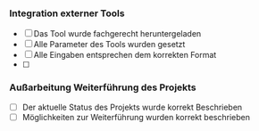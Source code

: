 ### Integration externer Tools
- [ ] Das Tool wurde fachgerecht heruntergeladen
- [ ] Alle Parameter des Tools wurden gesetzt
- [ ] Alle Eingaben entsprechen dem korrekten Format
- [ ] 


### Außarbeitung Weiterführung des Projekts
- [ ] Der aktuelle Status des Projekts wurde korrekt Beschrieben
- [ ] Möglichkeiten zur Weiterführung wurden korrekt beschrieben